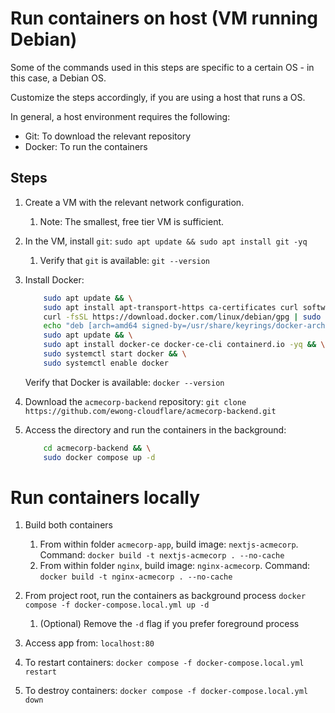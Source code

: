 # Run containers on host (VM running Debian)
Some of the commands used in this steps are specific to a certain OS - in this case, a Debian OS. 

Customize the steps accordingly, if you are using a host that runs a OS.

In general, a host environment requires the following:

- Git: To download the relevant repository
- Docker: To run the containers

## Steps

1. Create a VM with the relevant network configuration. 
   1. Note: The smallest, free tier VM is sufficient. 

2. In the VM, install `git`: `sudo apt update && sudo apt install git -yq`
   1. Verify that `git` is available: `git --version`

3. Install Docker:

    ```bash
        sudo apt update && \
        sudo apt install apt-transport-https ca-certificates curl software-properties-common -yq && \ 
        curl -fsSL https://download.docker.com/linux/debian/gpg | sudo gpg --dearmor -o /usr/share/keyrings/docker-archive-keyring.gpg &&
        echo "deb [arch=amd64 signed-by=/usr/share/keyrings/docker-archive-keyring.gpg] https://download.docker.com/linux/debian $(lsb_release -cs) stable" | sudo tee /etc/apt/sources.list.d/docker.list > /dev/null && \
        sudo apt update && \
        sudo apt install docker-ce docker-ce-cli containerd.io -yq && \
        sudo systemctl start docker && \
        sudo systemctl enable docker
    ```
    Verify that Docker  is available: `docker --version`

4. Download the `acmecorp-backend` repository: `git clone https://github.com/ewong-cloudflare/acmecorp-backend.git`

5. Access the directory and run the containers in the background:

    ```bash
        cd acmecorp-backend && \
        sudo docker compose up -d
    ```

# Run containers locally

1. Build both containers
    1. From within folder `acmecorp-app`, build image: `nextjs-acmecorp`. Command: `docker build -t nextjs-acmecorp . --no-cache`
    1. From within folder `nginx`, build image: `nginx-acmecorp`. Command: `docker build -t nginx-acmecorp . --no-cache`

2. From project root, run the containers as background process `docker compose -f docker-compose.local.yml up -d`
   1. (Optional) Remove the `-d` flag if you prefer foreground process
3. Access app from: `localhost:80`
4. To restart containers: `docker compose -f docker-compose.local.yml restart`
5. To destroy containers: `docker compose -f docker-compose.local.yml down`